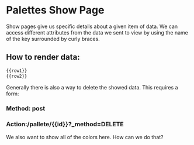 # Palettes Show Page

Show pages give us specific details about a given item of data. We can access different attributes from the data we sent to view by using the name of the key surrounded by curly braces. 

## How to render data:
```html
{{row1}}
{{row2}}
```

Generally there is also a way to delete the showed data. This requires a form:

### Method: post
### Action:/pallete/{{id}}?_method=DELETE
We also want to show all of the colors here. How can we do that?
```html 
```